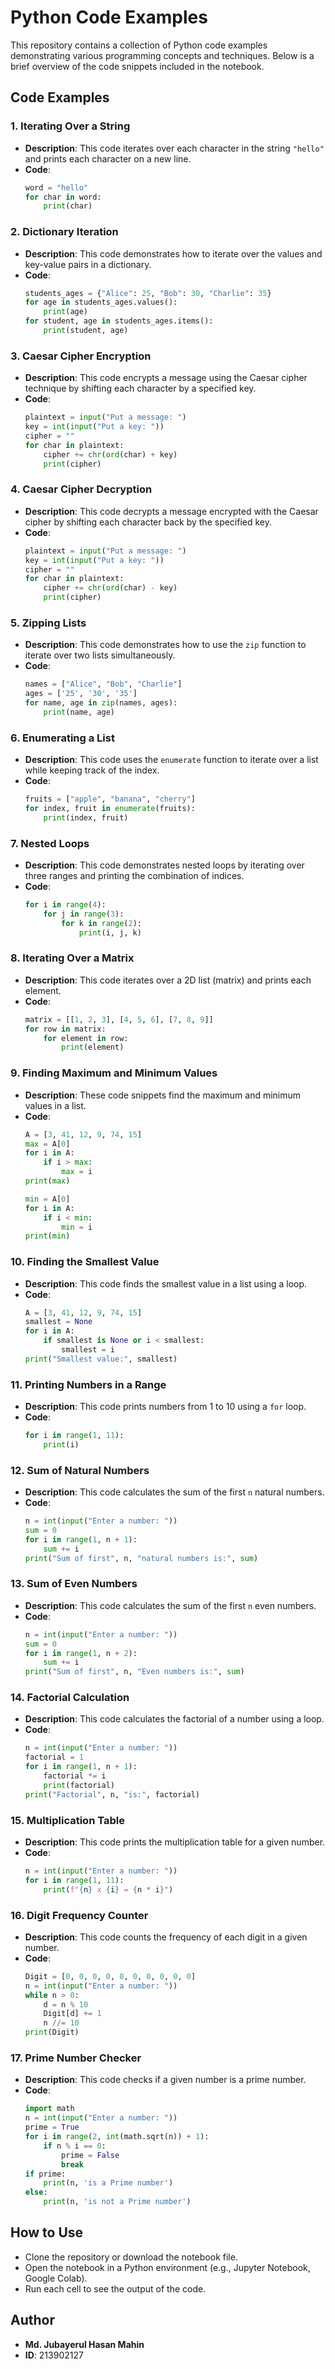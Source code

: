 # Python Code Examples

This repository contains a collection of Python code examples demonstrating various programming concepts and techniques. Below is a brief overview of the code snippets included in the notebook.

## Code Examples

### 1. **Iterating Over a String**
   - **Description**: This code iterates over each character in the string `"hello"` and prints each character on a new line.
   - **Code**:
     ```python
     word = "hello"
     for char in word:
         print(char)
     ```

### 2. **Dictionary Iteration**
   - **Description**: This code demonstrates how to iterate over the values and key-value pairs in a dictionary.
   - **Code**:
     ```python
     students_ages = {"Alice": 25, "Bob": 30, "Charlie": 35}
     for age in students_ages.values():
         print(age)
     for student, age in students_ages.items():
         print(student, age)
     ```

### 3. **Caesar Cipher Encryption**
   - **Description**: This code encrypts a message using the Caesar cipher technique by shifting each character by a specified key.
   - **Code**:
     ```python
     plaintext = input("Put a message: ")
     key = int(input("Put a key: "))
     cipher = ""
     for char in plaintext:
         cipher += chr(ord(char) + key)
         print(cipher)
     ```

### 4. **Caesar Cipher Decryption**
   - **Description**: This code decrypts a message encrypted with the Caesar cipher by shifting each character back by the specified key.
   - **Code**:
     ```python
     plaintext = input("Put a message: ")
     key = int(input("Put a key: "))
     cipher = ""
     for char in plaintext:
         cipher += chr(ord(char) - key)
         print(cipher)
     ```

### 5. **Zipping Lists**
   - **Description**: This code demonstrates how to use the `zip` function to iterate over two lists simultaneously.
   - **Code**:
     ```python
     names = ["Alice", "Bob", "Charlie"]
     ages = ['25', '30', '35']
     for name, age in zip(names, ages):
         print(name, age)
     ```

### 6. **Enumerating a List**
   - **Description**: This code uses the `enumerate` function to iterate over a list while keeping track of the index.
   - **Code**:
     ```python
     fruits = ["apple", "banana", "cherry"]
     for index, fruit in enumerate(fruits):
         print(index, fruit)
     ```

### 7. **Nested Loops**
   - **Description**: This code demonstrates nested loops by iterating over three ranges and printing the combination of indices.
   - **Code**:
     ```python
     for i in range(4):
         for j in range(3):
             for k in range(2):
                 print(i, j, k)
     ```

### 8. **Iterating Over a Matrix**
   - **Description**: This code iterates over a 2D list (matrix) and prints each element.
   - **Code**:
     ```python
     matrix = [[1, 2, 3], [4, 5, 6], [7, 8, 9]]
     for row in matrix:
         for element in row:
             print(element)
     ```

### 9. **Finding Maximum and Minimum Values**
   - **Description**: These code snippets find the maximum and minimum values in a list.
   - **Code**:
     ```python
     A = [3, 41, 12, 9, 74, 15]
     max = A[0]
     for i in A:
         if i > max:
             max = i
     print(max)

     min = A[0]
     for i in A:
         if i < min:
             min = i
     print(min)
     ```

### 10. **Finding the Smallest Value**
   - **Description**: This code finds the smallest value in a list using a loop.
   - **Code**:
     ```python
     A = [3, 41, 12, 9, 74, 15]
     smallest = None
     for i in A:
         if smallest is None or i < smallest:
             smallest = i
     print("Smallest value:", smallest)
     ```

### 11. **Printing Numbers in a Range**
   - **Description**: This code prints numbers from 1 to 10 using a `for` loop.
   - **Code**:
     ```python
     for i in range(1, 11):
         print(i)
     ```

### 12. **Sum of Natural Numbers**
   - **Description**: This code calculates the sum of the first `n` natural numbers.
   - **Code**:
     ```python
     n = int(input("Enter a number: "))
     sum = 0
     for i in range(1, n + 1):
         sum += i
     print("Sum of first", n, "natural numbers is:", sum)
     ```

### 13. **Sum of Even Numbers**
   - **Description**: This code calculates the sum of the first `n` even numbers.
   - **Code**:
     ```python
     n = int(input("Enter a number: "))
     sum = 0
     for i in range(1, n + 2):
         sum += i
     print("Sum of first", n, "Even numbers is:", sum)
     ```

### 14. **Factorial Calculation**
   - **Description**: This code calculates the factorial of a number using a loop.
   - **Code**:
     ```python
     n = int(input("Enter a number: "))
     factorial = 1
     for i in range(1, n + 1):
         factorial *= i
         print(factorial)
     print("Factorial", n, "is:", factorial)
     ```

### 15. **Multiplication Table**
   - **Description**: This code prints the multiplication table for a given number.
   - **Code**:
     ```python
     n = int(input("Enter a number: "))
     for i in range(1, 11):
         print(f"{n} x {i} = {n * i}")
     ```

### 16. **Digit Frequency Counter**
   - **Description**: This code counts the frequency of each digit in a given number.
   - **Code**:
     ```python
     Digit = [0, 0, 0, 0, 0, 0, 0, 0, 0, 0]
     n = int(input("Enter a number: "))
     while n > 0:
         d = n % 10
         Digit[d] += 1
         n //= 10
     print(Digit)
     ```

### 17. **Prime Number Checker**
   - **Description**: This code checks if a given number is a prime number.
   - **Code**:
     ```python
     import math
     n = int(input("Enter a number: "))
     prime = True
     for i in range(2, int(math.sqrt(n)) + 1):
         if n % i == 0:
             prime = False
             break
     if prime:
         print(n, 'is a Prime number')
     else:
         print(n, 'is not a Prime number')
     ```

## How to Use
- Clone the repository or download the notebook file.
- Open the notebook in a Python environment (e.g., Jupyter Notebook, Google Colab).
- Run each cell to see the output of the code.

## Author
- **Md. Jubayerul Hasan Mahin**  
- **ID**: 213902127
